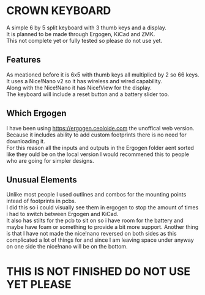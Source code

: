 # CROWN KEYBOARD
A simple 6 by 5 split keyboard with 3 thumb keys and a display.  
It is planned to be made through Ergogen, KiCad and ZMK.  
This not complete yet or fully tested so please do not use yet.

## Features
As meationed before it is 6x5 with thumb keys all multiplied by 2 so 66 keys.  
It uses a Nice!Nano v2 so it has wireless and wired capability.  
Along with the Nice!Nano it has Nice!View for the display.  
The keyboard will include a reset button and a battery slider too.  

## Which Ergogen
I have been using https://ergogen.ceoloide.com the unoffical web version.  
Because it includes ability to add custom footprints there is no need for downloading it.  
For this reason all the inputs and outputs in the Ergogen folder aent sorted like they ould be on the local version
I would recommened this to people who are going for simpler designs.

## Unusual Elements
Unlike most people I used outlines and combos for the mounting points intead of footprints in pcbs.  
I did this so i could visually see them in ergogen to stop the amount of times i had to switch between Ergogen and KiCad.  
It also has stilts for the pcb to sit on so i have room for the battery and maybe have foam or something to provide a bit more support. 
Another thing is that I have not made the nice!nano reversed on both sides as this complicated a lot of things for and since I am leaving space under anyway on one side the nice!nano will be on the bottom.

# THIS IS NOT FINISHED DO NOT USE YET PLEASE
